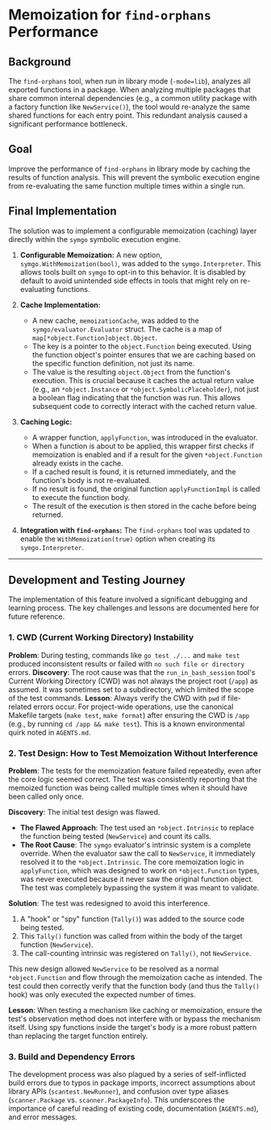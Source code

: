 # Memoization for `find-orphans` Performance

## Background

The `find-orphans` tool, when run in library mode (`-mode=lib`), analyzes all exported functions in a package. When analyzing multiple packages that share common internal dependencies (e.g., a common utility package with a factory function like `NewService()`), the tool would re-analyze the same shared functions for each entry point. This redundant analysis caused a significant performance bottleneck.

## Goal

Improve the performance of `find-orphans` in library mode by caching the results of function analysis. This will prevent the symbolic execution engine from re-evaluating the same function multiple times within a single run.

## Final Implementation

The solution was to implement a configurable memoization (caching) layer directly within the `symgo` symbolic execution engine.

1.  **Configurable Memoization:** A new option, `symgo.WithMemoization(bool)`, was added to the `symgo.Interpreter`. This allows tools built on `symgo` to opt-in to this behavior. It is disabled by default to avoid unintended side effects in tools that might rely on re-evaluating functions.

2.  **Cache Implementation:**
    *   A new cache, `memoizationCache`, was added to the `symgo/evaluator.Evaluator` struct. The cache is a map of `map[*object.Function]object.Object`.
    *   The key is a pointer to the `object.Function` being executed. Using the function object's pointer ensures that we are caching based on the specific function definition, not just its name.
    *   The value is the resulting `object.Object` from the function's execution. This is crucial because it caches the actual return value (e.g., an `*object.Instance` or `*object.SymbolicPlaceholder`), not just a boolean flag indicating that the function was run. This allows subsequent code to correctly interact with the cached return value.

3.  **Caching Logic:**
    *   A wrapper function, `applyFunction`, was introduced in the evaluator.
    *   When a function is about to be applied, this wrapper first checks if memoization is enabled and if a result for the given `*object.Function` already exists in the cache.
    *   If a cached result is found, it is returned immediately, and the function's body is not re-evaluated.
    *   If no result is found, the original function `applyFunctionImpl` is called to execute the function body.
    *   The result of the execution is then stored in the cache before being returned.

4.  **Integration with `find-orphans`:** The `find-orphans` tool was updated to enable the `WithMemoization(true)` option when creating its `symgo.Interpreter`.

---

## Development and Testing Journey

The implementation of this feature involved a significant debugging and learning process. The key challenges and lessons are documented here for future reference.

### 1. CWD (Current Working Directory) Instability

**Problem**: During testing, commands like `go test ./...` and `make test` produced inconsistent results or failed with `no such file or directory` errors.
**Discovery**: The root cause was that the `run_in_bash_session` tool's Current Working Directory (CWD) was not always the project root (`/app`) as assumed. It was sometimes set to a subdirectory, which limited the scope of the test commands.
**Lesson**: Always verify the CWD with `pwd` if file-related errors occur. For project-wide operations, use the canonical Makefile targets (`make test`, `make format`) after ensuring the CWD is `/app` (e.g., by running `cd /app && make test`). This is a known environmental quirk noted in `AGENTS.md`.

### 2. Test Design: How to Test Memoization Without Interference

**Problem**: The tests for the memoization feature failed repeatedly, even after the core logic seemed correct. The test was consistently reporting that the memoized function was being called multiple times when it should have been called only once.

**Discovery**: The initial test design was flawed.
*   **The Flawed Approach**: The test used an `*object.Intrinsic` to replace the function being tested (`NewService`) and count its calls.
*   **The Root Cause**: The `symgo` evaluator's intrinsic system is a complete override. When the evaluator saw the call to `NewService`, it immediately resolved it to the `*object.Intrinsic`. The core memoization logic in `applyFunction`, which was designed to work on `*object.Function` types, was never executed because it never saw the original function object. The test was completely bypassing the system it was meant to validate.

**Solution**:
The test was redesigned to avoid this interference.
1.  A "hook" or "spy" function (`Tally()`) was added to the source code being tested.
2.  This `Tally()` function was called from within the body of the target function (`NewService`).
3.  The call-counting intrinsic was registered on `Tally()`, not `NewService`.

This new design allowed `NewService` to be resolved as a normal `*object.Function` and flow through the memoization cache as intended. The test could then correctly verify that the function body (and thus the `Tally()` hook) was only executed the expected number of times.

**Lesson**: When testing a mechanism like caching or memoization, ensure the test's observation method does not interfere with or bypass the mechanism itself. Using spy functions inside the target's body is a more robust pattern than replacing the target function entirely.

### 3. Build and Dependency Errors

The development process was also plagued by a series of self-inflicted build errors due to typos in package imports, incorrect assumptions about library APIs (`scantest.NewRunner`), and confusion over type aliases (`scanner.Package` vs. `scanner.PackageInfo`). This underscores the importance of careful reading of existing code, documentation (`AGENTS.md`), and error messages.
